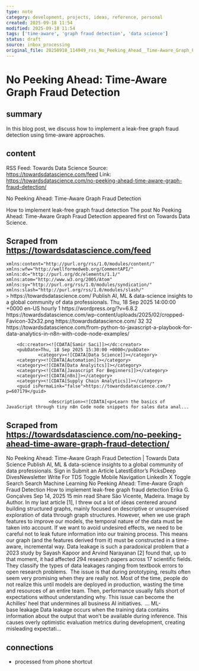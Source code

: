```yaml
---
type: note
category: development, projects, ideas, reference, personal
created: 2025-09-18 11:54
modified: 2025-09-18 11:54
tags: ['time-aware', 'graph fraud detection', 'data science']
status: draft
source: inbox_processing
original_file: 20250918_114949_rss_No_Peeking_Ahead__Time-Aware_Graph_Fraud_Detection.txt
---
```


# No Peeking Ahead: Time-Aware Graph Fraud Detection

## summary
In this blog post, we discuss how to implement a leak-free graph fraud detection using time-aware approaches.

## content
RSS Feed: Towards Data Science
Source: https://towardsdatascience.com/feed
Link: https://towardsdatascience.com/no-peeking-ahead-time-aware-graph-fraud-detection/

No Peeking Ahead: Time-Aware Graph Fraud Detection

How to implement leak-free graph fraud detection The post No Peeking Ahead: Time-Aware Graph Fraud Detection appeared first on Towards Data Science.

## Scraped from https://towardsdatascience.com/feed
<?xml version="1.0" encoding="UTF-8"?><rss version="2.0"
	xmlns:content="http://purl.org/rss/1.0/modules/content/"
	xmlns:wfw="http://wellformedweb.org/CommentAPI/"
	xmlns:dc="http://purl.org/dc/elements/1.1/"
	xmlns:atom="http://www.w3.org/2005/Atom"
	xmlns:sy="http://purl.org/rss/1.0/modules/syndication/"
	xmlns:slash="http://purl.org/rss/1.0/modules/slash/"
	>

<channel>
	<title>Towards Data Science</title>
	<atom:link href="https://towardsdatascience.com/feed/" rel="self" type="application/rss+xml" />
	<link>https://towardsdatascience.com/</link>
	<description>Publish AI, ML &#38; data-science insights to a global community of data professionals.</description>
	<lastBuildDate>Thu, 18 Sep 2025 14:00:00 +0000</lastBuildDate>
	<language>en-US</language>
	<sy:updatePeriod>
	hourly	</sy:updatePeriod>
	<sy:updateFrequency>
	1	</sy:updateFrequency>
	<generator>https://wordpress.org/?v=6.8.2</generator>

<image>
	<url>https://towardsdatascience.com/wp-content/uploads/2025/02/cropped-Favicon-32x32.png</url>
	<title>Towards Data Science</title>
	<link>https://towardsdatascience.com/</link>
	<width>32</width>
	<height>32</height>
</image> 
	<item>
		<title>From Python to JavaScript: A Playbook for Data Analytics in n8n with Code Node Examples</title>
		<link>https://towardsdatascience.com/from-python-to-javascript-a-playbook-for-data-analytics-in-n8n-with-code-node-examples/</link>
		
		<dc:creator><![CDATA[Samir Saci]]></dc:creator>
		<pubDate>Thu, 18 Sep 2025 15:30:00 +0000</pubDate>
				<category><![CDATA[Data Science]]></category>
		<category><![CDATA[Automation]]></category>
		<category><![CDATA[Data Analyitcs]]></category>
		<category><![CDATA[Javascript For Beginners]]></category>
		<category><![CDATA[n8n]]></category>
		<category><![CDATA[Supply Chain Analytics]]></category>
		<guid isPermaLink="false">https://towardsdatascience.com/?p=607179</guid>

					<description><![CDATA[<p>Learn the basics of JavaScript through tiny n8n Code node snippets for sales data anal...


## Scraped from https://towardsdatascience.com/no-peeking-ahead-time-aware-graph-fraud-detection/
No Peeking Ahead: Time-Aware Graph Fraud Detection | Towards Data Science Publish AI, ML &amp; data-science insights to a global community of data professionals. Sign in Submit an Article LatestEditor’s PicksDeep DivesNewsletter Write For TDS Toggle Mobile Navigation LinkedIn X Toggle Search Search Machine Learning No Peeking Ahead: Time-Aware Graph Fraud Detection How to implement leak-free graph fraud detection Erika G. Gonçalves Sep 14, 2025 15 min read Share São Vicente, Madeira. Image by Author. In my last article [1], I threw out a lot of ideas centered around building structured graphs, mainly focused on descriptive or unsupervised exploration of data through graph structures. However, when we use graph features to improve our models, the temporal nature of the data must be taken into account. If we want to avoid undesired effects, we need to be careful not to leak future information into our training process. This means our graph (and the features derived from it) must be constructed in a time-aware, incremental way. Data leakage is such a paradoxical problem that a 2023 study by Sayash Kapoor and Arvind Narayanan [2] found that, up to that moment, it had affected 294 research papers across 17 scientific fields. They classify the types of data leakages ranging from textbook errors to open research problems.&nbsp; The issue is that during prototyping, results often seem very promising when they are really not. Most of the time, people do not realize this until models are deployed in production, wasting the time and resources of an entire team. Then, performance usually falls short of expectations without understanding why. This issue can become the Achilles’ heel that undermines all business AI initiatives.&nbsp; &#8230; ML-base&nbsp;leakage Data leakage occurs when the training data contains information about the output that won’t be available during inference. This causes overly optimistic evaluation metrics during development, creating misleading expectati...


## connections
- processed from phone shortcut
